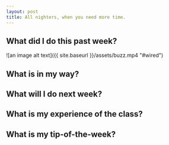 ```yaml
---
layout: post
title: All nighters, when you need more time.
---
```

## What did I do this past week? 
![an image alt text]({{ site.baseurl }}/assets/buzz.mp4 "#wired")
## What is in my way?

## What will I do next week?

## What is my experience of the class?

## What is my tip-of-the-week?
